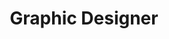 ---
title: Graphic Designer
describe: <b>UI Designer</b> (part-time)<br>You have experience making pixel-perfect responsive designs that are eye-catching and easy to use, and have Experience with Figma or Xd is a must.Interest or experience in UX is a bonus.<br><br><a href= "mailto:jobs@openkoi.com">Learn more and apply.</a>
layout: front
type: hide
parent: five
child: 5
icon: icon5
---